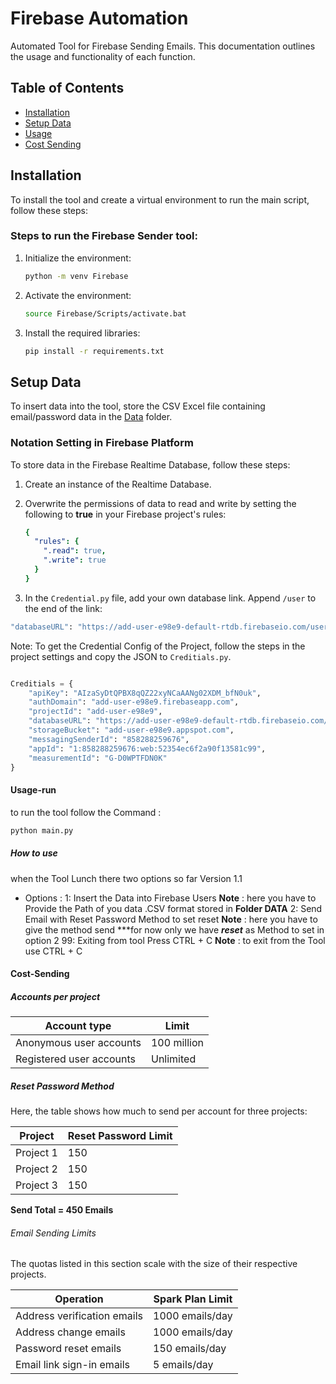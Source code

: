 # Firebase Automation

Automated Tool for Firebase Sending Emails. This documentation outlines the usage and functionality of each function.

## Table of Contents

- [Installation](#installation)
- [Setup Data](#setup-data)
- [Usage](#usage)
- [Cost Sending](#cost-sending)

## Installation

To install the tool and create a virtual environment to run the main script, follow these steps:

### Steps to run the Firebase Sender tool:

1. Initialize the environment:

    ```bash
    python -m venv Firebase
    ```

2. Activate the environment:

    ```bash
    source Firebase/Scripts/activate.bat
    ```

3. Install the required libraries:

    ```bash
    pip install -r requirements.txt
    ```

## Setup Data

To insert data into the tool, store the CSV Excel file containing email/password data in the [Data](/Data) folder.

### Notation Setting in Firebase Platform

To store data in the Firebase Realtime Database, follow these steps:

1. Create an instance of the Realtime Database.

2. Overwrite the permissions of data to read and write by setting the following to **true** in your Firebase project's rules:

    ```yaml
    {
      "rules": {
        ".read": true,
        ".write": true
      }
    }
    ```

3. In the `Credential.py` file, add your own database link. Append `/user` to the end of the link:

```bash
"databaseURL": "https://add-user-e98e9-default-rtdb.firebaseio.com/users",
```

Note: To get the Credential Config of the Project, follow the steps in the project settings and copy the JSON to `Creditials.py`.

```python

Creditials = {
    "apiKey": "AIzaSyDtQPBX8qQZ22xyNCaAANg02XDM_bfN0uk",
    "authDomain": "add-user-e98e9.firebaseapp.com",
    "projectId": "add-user-e98e9",
    "databaseURL": "https://add-user-e98e9-default-rtdb.firebaseio.com/users",
    "storageBucket": "add-user-e98e9.appspot.com",
    "messagingSenderId": "858288259676",
    "appId": "1:858288259676:web:52354ec6f2a90f13581c99",
    "measurementId": "G-D0WPTFDN0K"
}
```


#### Usage-run

to run the tool follow the Command :

```bash 
python main.py
```

##### How to use 

when the Tool Lunch there two options so far Version 1.1 

* Options :
      1: Insert the Data into Firebase Users 
      **Note** : here you have to Provide the Path of you data .CSV format stored in **Folder DATA**
      2: Send Email with Reset Password Method to set reset
      **Note** : here you have to give the method send ***for now only we have ***reset*** as Method to set in option 2 
      99: Exiting from tool Press CTRL + C
      **Note** : to exit from the Tool use CTRL + C

#### Cost-Sending

##### Accounts per project

| Account type              | Limit           |
|---------------------------|-----------------|
| Anonymous user accounts   | 100 million     |
| Registered user accounts  | Unlimited       |

##### Reset Password Method

Here, the table shows how much to send per account for three projects:

| Project                  | Reset Password Limit  |
|--------------------------|-----------------------|
| Project 1                | 150        |
| Project 2                | 150        |
| Project 3                | 150        |

**Send Total = 450 Emails**

###### Email Sending Limits

The quotas listed in this section scale with the size of their respective projects.

| Operation                   | Spark Plan Limit   | 
|-----------------------------|--------------------|
| Address verification emails | 1000 emails/day    | 
| Address change emails       | 1000 emails/day    | 
| Password reset emails       | 150 emails/day     | 
| Email link sign-in emails   | 5 emails/day      | 
